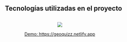 <div>
  
  <ul align="center">
    <summary><h2 style="display: inline-block">Tecnologías utilizadas en el proyecto</h2></summary>
  </ul>
</div>
<!--tech stack icons-->
<p align="center">
  <a href="https://skillicons.dev">
    <img src="https://skillicons.dev/icons?i=css,html,js,react" />
  </a>
</p>

<p align="center">
  <a href="https://geoquizz.netlify.app" target="_blank">Demo: https://geoquizz.netlify.app</a>
</p>
